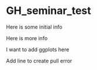 # GH_seminar_test

Here is some initial info

Here is more info


I want to add ggplots here


Add line to create pull error

